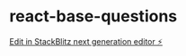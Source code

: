 # react-base-questions

[Edit in StackBlitz next generation editor ⚡️](https://stackblitz.com/~/github.com/suryamanisingh/react-base-questions)